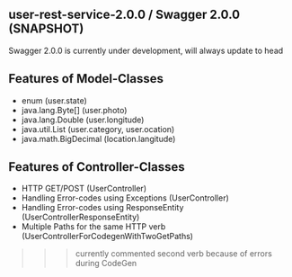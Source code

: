 
## user-rest-service-2.0.0 / Swagger 2.0.0 (SNAPSHOT)
Swagger 2.0.0 is currently under development, will always update to head

Features of Model-Classes
---------------------------------------
* enum (user.state)
* java.lang.Byte[] (user.photo)
* java.lang.Double (user.longitude)
* java.util.List (user.category, user.ocation)
* java.math.BigDecimal (location.langitude)

Features of Controller-Classes
---------------------------------------
* HTTP GET/POST (UserController)
* Handling Error-codes using Exceptions (UserController)
* Handling Error-codes using ResponseEntity (UserControllerResponseEntity)
* Multiple Paths for the same HTTP verb (UserControllerForCodegenWithTwoGetPaths)
>>> currently commented second verb because of errors during CodeGen





